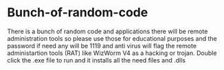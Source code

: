 # Bunch-of-random-code
There is a bunch of random code and applications there will be remote administration tools so please use those for educational purposes and the password if need any will be 1119 and anti virus will flag the remote administartion tools (RAT) like WizWorm V4 as a hacking or trojan.
Double click the .exe file to run and it installs all the need files and .dlls
